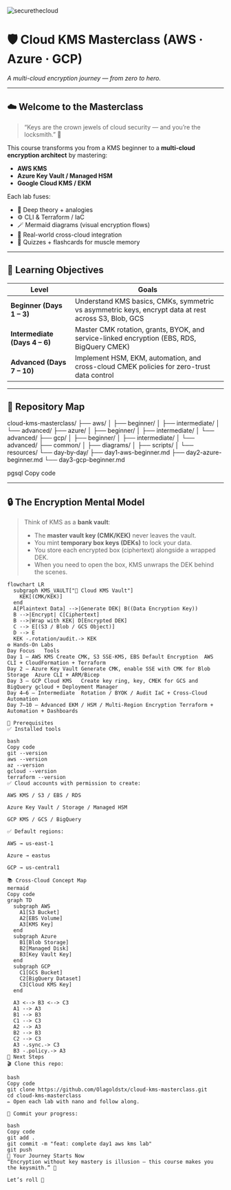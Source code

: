 ![securethecloud](https://github.com/user-attachments/assets/0ce41038-66c2-4146-a1ab-674790ecf941)


# 🛡️ **Cloud KMS Masterclass (AWS · Azure · GCP)**  
_A multi-cloud encryption journey — from zero to hero._

---

## ☁️ **Welcome to the Masterclass**
> “Keys are the crown jewels of cloud security — and you’re the locksmith.” 🔑  

This course transforms you from a KMS beginner to a **multi-cloud encryption architect** by mastering:
- **AWS KMS**
- **Azure Key Vault / Managed HSM**
- **Google Cloud KMS / EKM**

Each lab fuses:
- 🧠 Deep theory + analogies  
- ⚙️ CLI & Terraform / IaC  
- 🪄 Mermaid diagrams (visual encryption flows)  
- 🧩 Real-world cross-cloud integration  
- 🎯 Quizzes + flashcards for muscle memory  

---

## 🎯 **Learning Objectives**

| Level | Goals |
|-------|-------|
| **Beginner (Days 1 – 3)** | Understand KMS basics, CMKs, symmetric vs asymmetric keys, encrypt data at rest across S3, Blob, GCS |
| **Intermediate (Days 4 – 6)** | Master CMK rotation, grants, BYOK, and service-linked encryption (EBS, RDS, BigQuery CMEK) |
| **Advanced (Days 7 – 10)** | Implement HSM, EKM, automation, and cross-cloud CMEK policies for zero-trust data control |

---

## 🧭 **Repository Map**

cloud-kms-masterclass/
├── aws/
│ ├── beginner/
│ ├── intermediate/
│ └── advanced/
├── azure/
│ ├── beginner/
│ ├── intermediate/
│ └── advanced/
├── gcp/
│ ├── beginner/
│ ├── intermediate/
│ └── advanced/
├── common/
│ ├── diagrams/
│ ├── scripts/
│ └── resources/
└── day-by-day/
├── day1-aws-beginner.md
├── day2-azure-beginner.md
└── day3-gcp-beginner.md

pgsql
Copy code

---

## 🔒 **The Encryption Mental Model**

> Think of KMS as a **bank vault**:
> - The **master vault key (CMK/KEK)** never leaves the vault.  
> - You mint **temporary box keys (DEKs)** to lock your data.  
> - You store each encrypted box (ciphertext) alongside a wrapped DEK.  
> - When you need to open the box, KMS unwraps the DEK behind the scenes.

```mermaid
flowchart LR
  subgraph KMS_VAULT["🏦 Cloud KMS Vault"]
    KEK[(CMK/KEK)]
  end
  A[Plaintext Data] -->|Generate DEK| B((Data Encryption Key))
  B -->|Encrypt| C[Ciphertext]
  B -->|Wrap with KEK| D[Encrypted DEK]
  C --> E[(S3 / Blob / GCS Object)]
  D --> E
  KEK -.rotation/audit.-> KEK
⚙️ Hands-On Labs
Day	Focus	Tools
Day 1 – AWS KMS	Create CMK, S3 SSE-KMS, EBS Default Encryption	AWS CLI + CloudFormation + Terraform
Day 2 – Azure Key Vault	Generate CMK, enable SSE with CMK for Blob Storage	Azure CLI + ARM/Bicep
Day 3 – GCP Cloud KMS	Create key ring, key, CMEK for GCS and BigQuery	gcloud + Deployment Manager
Day 4–6 – Intermediate	Rotation / BYOK / Audit	IaC + Cross-Cloud Automation
Day 7–10 – Advanced	EKM / HSM / Multi-Region Encryption	Terraform + Automation + Dashboards

🧰 Prerequisites
✅ Installed tools

bash
Copy code
git --version
aws --version
az --version
gcloud --version
terraform --version
✅ Cloud accounts with permission to create:

AWS KMS / S3 / EBS / RDS

Azure Key Vault / Storage / Managed HSM

GCP KMS / GCS / BigQuery

✅ Default regions:

AWS → us-east-1

Azure → eastus

GCP → us-central1

📚 Cross-Cloud Concept Map
mermaid
Copy code
graph TD
  subgraph AWS
    A1[S3 Bucket]
    A2[EBS Volume]
    A3[KMS Key]
  end
  subgraph Azure
    B1[Blob Storage]
    B2[Managed Disk]
    B3[Key Vault Key]
  end
  subgraph GCP
    C1[GCS Bucket]
    C2[BigQuery Dataset]
    C3[Cloud KMS Key]
  end

  A3 <--> B3 <--> C3
  A1 --> A3
  B1 --> B3
  C1 --> C3
  A2 --> A3
  B2 --> B3
  C2 --> C3
  A3 -.sync.-> C3
  B3 -.policy.-> A3
🧩 Next Steps
🎬 Clone this repo:

bash
Copy code
git clone https://github.com/Olagoldstx/cloud-kms-masterclass.git
cd cloud-kms-masterclass
✏️ Open each lab with nano and follow along.

💾 Commit your progress:

bash
Copy code
git add .
git commit -m "feat: complete day1 aws kms lab"
git push
🏁 Your Journey Starts Now
“Encryption without key mastery is illusion — this course makes you the keysmith.” 🔐

Let’s roll 🚀
